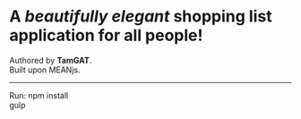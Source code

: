 <h1>A <em>beautifully elegant</em> shopping list application for all people!</h1>
Authored by <strong>TamGAT</strong>.<br/>
Built upon MEANjs.
<hr>
Run: 
npm install<br/>
gulp
